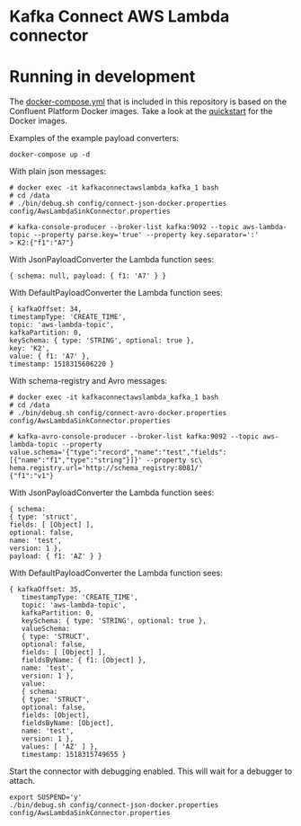 Kafka Connect AWS Lambda connector
==================================

# Running in development

The [docker-compose.yml](docker-compose.yml) that is included in this repository is based on the Confluent Platform Docker
images. Take a look at the [quickstart](http://docs.confluent.io/3.0.1/cp-docker-images/docs/quickstart.html#getting-started-with-docker-client)
for the Docker images. 

Examples of the example payload converters:

```
docker-compose up -d
```

With plain json messages:

```
# docker exec -it kafkaconnectawslambda_kafka_1 bash
# cd /data
# ./bin/debug.sh config/connect-json-docker.properties config/AwsLambdaSinkConnector.properties
```

```
# kafka-console-producer --broker-list kafka:9092 --topic aws-lambda-topic --property parse.key='true' --property key.separator=':'
> K2:{"f1":"A7"}
```

With JsonPayloadConverter the Lambda function sees:

```
{ schema: null, payload: { f1: 'A7' } }
```

With DefaultPayloadConverter the Lambda function sees:

```
{ kafkaOffset: 34,
timestampType: 'CREATE_TIME',
topic: 'aws-lambda-topic',
kafkaPartition: 0,
keySchema: { type: 'STRING', optional: true },
key: 'K2',
value: { f1: 'A7' },
timestamp: 1518315606220 }
```

With schema-registry and Avro messages:
```
# docker exec -it kafkaconnectawslambda_kafka_1 bash
# cd /data
# ./bin/debug.sh config/connect-avro-docker.properties config/AwsLambdaSinkConnector.properties
```

```
# kafka-avro-console-producer --broker-list kafka:9092 --topic aws-lambda-topic --property value.schema='{"type":"record","name":"test","fields":[{"name":"f1","type":"string"}]}' --property sc\
hema.registry.url='http://schema_registry:8081/'
{"f1":"v1"}
```

With JsonPayloadConverter the Lambda function sees:

```
{ schema: 
{ type: 'struct',
fields: [ [Object] ],
optional: false,
name: 'test',
version: 1 },
payload: { f1: 'AZ' } }
```


With DefaultPayloadConverter the Lambda function sees:

```
{ kafkaOffset: 35,
   timestampType: 'CREATE_TIME',
   topic: 'aws-lambda-topic',
   kafkaPartition: 0,
   keySchema: { type: 'STRING', optional: true },
   valueSchema: 
   { type: 'STRUCT',
   optional: false,
   fields: [ [Object] ],
   fieldsByName: { f1: [Object] },
   name: 'test',
   version: 1 },
   value: 
   { schema: 
   { type: 'STRUCT',
   optional: false,
   fields: [Object],
   fieldsByName: [Object],
   name: 'test',
   version: 1 },
   values: [ 'AZ' ] },
   timestamp: 1518315749655 }
```

Start the connector with debugging enabled. This will wait for a debugger to attach.

```
export SUSPEND='y'
./bin/debug.sh config/connect-json-docker.properties config/AwsLambdaSinkConnector.properties
```

